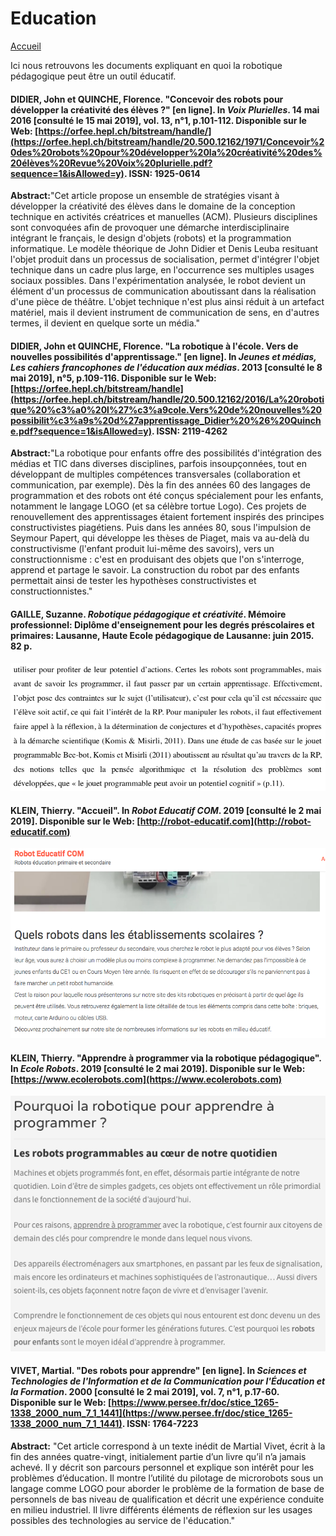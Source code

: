 # Education

[Accueil](index.md)

Ici nous retrouvons les documents expliquant en quoi la robotique pédagogique peut être un outil éducatif.

#### DIDIER, John et QUINCHE, Florence. "Concevoir des robots pour développer la créativité des élèves ?" [en ligne]. In _Voix Plurielles_. 14 mai 2016 [consulté le 15 mai 2019], vol. 13, n°1, p.101-112. Disponible sur le Web: [https://orfee.hepl.ch/bitstream/handle/](https://orfee.hepl.ch/bitstream/handle/20.500.12162/1971/Concevoir%20des%20robots%20pour%20développer%20la%20créativité%20des%20élèves%20Revue%20Voix%20plurielle.pdf?sequence=1&isAllowed=y). ISSN: 1925-0614

**Abstract:**"Cet article propose un ensemble de stratégies visant à développer la créativité des élèves dans le domaine de la conception technique en activités créatrices et manuelles (ACM). Plusieurs disciplines sont convoquées afin de provoquer une démarche interdisciplinaire intégrant le français, le design d'objets (robots) et la programmation informatique. Le modèle théorique de John Didier et Denis Leuba resituant l'objet produit dans un processus de socialisation, permet d'intégrer l'objet technique dans un cadre plus large, en l'occurrence ses multiples usages sociaux possibles. Dans l'expérimentation analysée, le robot devient un élément d'un processus de communication aboutissant dans la réalisation d'une pièce de théâtre. L'objet technique n'est plus ainsi réduit à un artefact matériel, mais il devient instrument de communication de sens, en d'autres termes, il devient en quelque sorte un média."

#### DIDIER, John et QUINCHE, Florence. "La robotique à l'école. Vers de nouvelles possibilités d'apprentissage." [en ligne]. In _Jeunes et médias, Les cahiers francophones de l'éducation aux médias_. 2013 [consulté le 8 mai 2019], n°5, p.109-116. Disponible sur le Web: [https://orfee.hepl.ch/bitstream/handle](https://orfee.hepl.ch/bitstream/handle/20.500.12162/2016/La%20robotique%20%c3%a0%20l%27%c3%a9cole.Vers%20de%20nouvelles%20possibilit%c3%a9s%20d%27apprentissage_Didier%20%26%20Quinche.pdf?sequence=1&isAllowed=y). ISSN: 2119-4262

**Abstract:**"La robotique pour enfants offre des possibilités d'intégration des médias et TIC dans diverses disciplines, parfois insoupçonnées, tout en développant de multiples compétences transversales (collaboration et communication, par exemple). Dès la fin des années 60 des langages de programmation et des robots ont été conçus spécialement pour les enfants, notamment le langage LOGO (et sa célèbre tortue Logo). Ces projets de renouvellement des apprentissages étaient fortement inspirés des principes constructivistes piagétiens. Puis dans les années 80, sous l'impulsion de Seymour Papert, qui développe les thèses de Piaget, mais va au-delà du constructivisme (l'enfant produit lui-même des savoirs), vers un constructionnisme : c'est en produisant des objets que l'on s'interroge, apprend et partage le savoir. La construction du robot par des enfants permettait ainsi de tester les hypothèses constructivistes et constructionnistes."

#### GAILLE, Suzanne. _Robotique pédagogique et créativité_. Mémoire professionnel: Diplôme d'enseignement pour les degrés préscolaires et primaires: Lausanne, Haute Ecole pédagogique de Lausanne: juin 2015. 82 p.

![education](/images/Gaille_Suzanne2.png)

#### KLEIN, Thierry. "Accueil". In _Robot Educatif COM_. 2019 [consulté le 2 mai 2019]. Disponible sur le Web: [http://robot-educatif.com](http://robot-educatif.com)

![education](/images/Klein_Thierry1.png)

#### KLEIN, Thierry. "Apprendre à programmer via la robotique pédagogique". In _Ecole Robots_. 2019 [consulté le 2 mai 2019]. Disponible sur le Web: [https://www.ecolerobots.com](https://www.ecolerobots.com)

![education](/images/Klein_Thierry2.png)

#### VIVET, Martial. "Des robots pour apprendre" [en ligne]. In _Sciences et Technologies de l'Information et de la Communication pour l'Éducation et la Formation_. 2000 [consulté le 2 mai 2019], vol. 7, n°1, p.17-60. Disponible sur le Web: [https://www.persee.fr/doc/stice_1265-1338_2000_num_7_1_1441](https://www.persee.fr/doc/stice_1265-1338_2000_num_7_1_1441). ISSN: 1764-7223

**Abstract:** "Cet article correspond à un texte inédit de Martial Vivet, écrit à la fin des années quatre-vingt, initialement partie d’un livre qu’il n’a jamais achevé. Il y décrit son parcours personnel et explique son intérêt pour les problèmes d’éducation. Il montre l’utilité du pilotage de microrobots sous un langage comme LOGO pour aborder le problème de la formation de base de personnels de bas niveau de qualification et décrit une expérience conduite en milieu industriel. Il livre différents éléments de réflexion sur les usages possibles des technologies au service de l'éducation."
